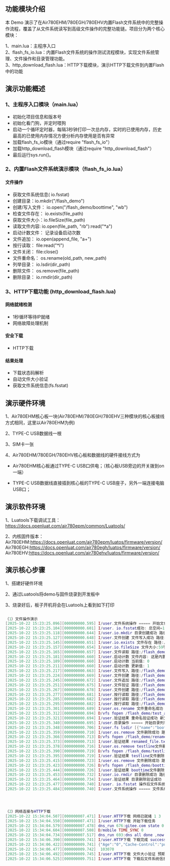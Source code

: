 ## **功能模块介绍**

本 Demo 演示了在Air780EHM/780EGH/780EHV内置Flash文件系统中的完整操作流程，覆盖了从文件系统读写到高级文件操作的完整功能链。项目分为两个核心模块：

1、main.lua：主程序入口 <br> 
2、flash_fs_io.lua：内置Flash文件系统的操作测试流程模块，实现文件系统管理、文件操作和目录管理功能。<br> 
3、http_download_flash.lua：HTTP下载模块，演示HTTP下载文件到内置Flash中的功能

## **演示功能概述**

### 1、主程序入口模块（main.lua）

- 初始化项目信息和版本号
- 初始化看门狗，并定时喂狗
- 启动一个循环定时器，每隔3秒钟打印一次总内存，实时的已使用内存，历史最高的已使用内存情况方便分析内存使用是否有异常
- 加载flash_fs_io模块（通过require "flash_fs_io"）
- 加载http_download_flash模块（通过require "http_download_flash"）
- 最后运行sys.run()。

### 2、内置Flash文件系统演示模块（flash_fs_io.lua）

#### 文件操作
- 获取文件系统信息( io.fsstat)
- 创建目录：io.mkdir("/flash_demo")
- 创建/写入文件： io.open("/flash_demo/boottime", "wb")
- 检查文件存在： io.exists(file_path)
- 获取文件大小：io.fileSize(file_path)
- 读取文件内容: io.open(file_path, "rb"):read("*a")
- 启动计数文件： 记录设备启动次数
- 文件追加： io.open(append_file, "a+")
- 按行读取： file:read("*l")
- 文件关闭： file:close()
- 文件重命名： os.rename(old_path, new_path)
- 列举目录： io.lsdir(dir_path)
- 删除文件： os.remove(file_path)
- 删除目录： io.rmdir(dir_path)

### 3、HTTP下载功能 (http_download_flash.lua)


#### 网络就绪检测

- 1秒循环等待IP就绪
- 网络故障处理机制

#### 安全下载

- HTTP下载

#### 结果处理

- 下载状态码解析
- 自动文件大小验证
- 获取文件系统信息(fs.fsstat)

## **演示硬件环境**

1、Air780EHM核心板一块(Air780EHM/780EGH/780EHV三种模块的核心板接线方式相同，这里以Air780EHM为例)

2、TYPE-C USB数据线一根

3、SIM卡一张

4、Air780EHM/780EGH/780EHV核心板和数据线的硬件接线方式为

- Air780EHM核心板通过TYPE-C USB口供电；（核心板USB旁边的开关拨到on一端）

- TYPE-C USB数据线直接插到核心板的TYPE-C USB座子，另外一端连接电脑USB口；

## **演示软件环境**

1、Luatools下载调试工具： https://docs.openluat.com/air780epm/common/Luatools/

2、内核固件版本：
Air780EHM:https://docs.openluat.com/air780epm/luatos/firmware/version/
Air780EGH:https://docs.openluat.com/air780egh/luatos/firmware/version/
Air780EHV:https://docs.openluat.com/air780ehv/luatos/firmware/version/

## **演示核心步骤**

1、搭建好硬件环境

2、通过Luatools将demo与固件烧录到开发板中

3、烧录好后，板子开机将会在Luatools上看到如下打印

```lua

（1）文件操作演示
[2025-10-22 15:23:25.096][000000000.595] I/user.文件系统操作 ===== 开始文件系统操作 =====
[2025-10-22 15:23:25.104][000000000.601] I/user. io.fsstat成功: 总空间=192块 已用=20块 块大小=4096字节 类型=lfs
[2025-10-22 15:23:25.118][000000000.644] I/user.io.mkdir 目录创建成功 路径:/flash_demo
[2025-10-22 15:23:25.127][000000000.648] I/user.文件创建 文件写入成功 路径:/flash_demo/boottime
[2025-10-22 15:23:25.145][000000000.651] I/user.io.exists 文件存在 路径:/flash_demo/boottime
[2025-10-22 15:23:25.157][000000000.654] I/user.io.fileSize 文件大小:59字节 路径:/flash_demo/boottime
[2025-10-22 15:23:25.165][000000000.657] I/user.文件读取 路径:/flash_demo/boottime 内容:这是内置Flash文件系统API文档示例的测试内容
[2025-10-22 15:23:25.181][000000000.660] I/user.启动计数 文件内容: 这是内置Flash文件系统API文档示例的测试内容 十六进制: E8BF99E698AFE58685E7BDAE466C617368E69687E4BBB6E7B3BBE7BB9F415049E69687E6A1A3E7A4BAE4BE8BE79A84E6B58BE8AF95E58685E5AEB9 118
[2025-10-22 15:23:25.189][000000000.660] I/user.启动计数 当前值: 0
[2025-10-22 15:23:25.211][000000000.660] I/user.启动计数 更新值: 1
[2025-10-22 15:23:25.217][000000000.663] I/user.文件写入 路径:/flash_demo/boottime 内容: 1
[2025-10-22 15:23:25.224][000000000.669] I/user.文件创建 路径:/flash_demo/test_a 初始内容:ABC
[2025-10-22 15:23:25.245][000000000.672] I/user.文件追加 路径:/flash_demo/test_a 追加内容:def
[2025-10-22 15:23:25.251][000000000.675] I/user.文件验证 路径:/flash_demo/test_a 内容:ABCdef 结果: 成功
[2025-10-22 15:23:25.267][000000000.678] I/user.文件创建 路径:/flash_demo/testline 写入3行文本
[2025-10-22 15:23:25.277][000000000.681] I/user.按行读取 路径:/flash_demo/testline 第1行: abc
[2025-10-22 15:23:25.285][000000000.682] I/user.按行读取 路径:/flash_demo/testline 第2行: 123
[2025-10-22 15:23:25.295][000000000.682] I/user.按行读取 路径:/flash_demo/testline 第3行: wendal
[2025-10-22 15:23:25.301][000000000.689] I/user.os.rename 文件重命名成功 原路径:/flash_demo/test_a 新路径:/flash_demo/renamed_file.txt
[2025-10-22 15:23:25.312][000000000.694] D/vfs fopen /flash_demo/test_a r not found
[2025-10-22 15:23:25.321][000000000.694] I/user.验证结果 重命名验证成功 新文件存在 原文件不存在
[2025-10-22 15:23:25.340][000000000.695] I/user.目录操作 ===== 开始目录列举 =====
[2025-10-22 15:23:25.348][000000000.706] I/user.fs lsdir [{"name":"boottime","size":1,"type":0},{"name":"renamed_file.txt","size":6,"type":0},{"name":"testline","size":15,"type":0}]
[2025-10-22 15:23:25.359][000000000.710] I/user.os.remove 文件删除成功 路径:/flash_demo/renamed_file.txt
[2025-10-22 15:23:25.366][000000000.713] D/vfs fopen /flash_demo/renamed_file.txt r not found
[2025-10-22 15:23:25.373][000000000.713] I/user.验证结果 renamed_file.txt文件删除验证成功
[2025-10-22 15:23:25.378][000000000.716] I/user.os.remove testline文件删除成功 路径:/flash_demo/testline
[2025-10-22 15:23:25.390][000000000.719] D/vfs fopen /flash_demo/testline r not found
[2025-10-22 15:23:25.395][000000000.719] I/user.验证结果 testline文件删除验证成功
[2025-10-22 15:23:25.415][000000000.723] I/user.os.remove 文件删除成功 路径:/flash_demo/boottime
[2025-10-22 15:23:25.423][000000000.726] D/vfs fopen /flash_demo/boottime r not found
[2025-10-22 15:23:25.444][000000000.726] I/user.验证结果 boottime文件删除验证成功
[2025-10-22 15:23:25.453][000000000.732] I/user.io.rmdir 目录删除成功 路径:/flash_demo
[2025-10-22 15:23:25.464][000000000.734] I/user.验证结果 目录删除验证成功
[2025-10-22 15:23:25.477][000000000.740] I/user. io.fsstat 操作后文件系统信息: 总空间=192块 已用=20块 块大小=4096字节 类型=lfs
[2025-10-22 15:23:25.484][000000000.740] I/user.文件系统操作 ===== 文件系统操作完成 =====




（2）网络连接与HTTP下载
[2025-10-22 15:34:04.507][000000007.471] I/user.HTTP下载 网络已就绪 1 3
[2025-10-22 15:34:04.550][000000007.471] I/user.HTTP下载 开始下载任务
[2025-10-22 15:34:04.579][000000007.478] dns_run 676:gitee.com state 0 id 1 ipv6 0 use dns server2, try 0
[2025-10-22 15:34:04.604][000000007.508] D/mobile TIME_SYNC 0
[2025-10-22 15:34:04.734][000000007.517] dns_run 693:dns all done ,now stop
[2025-10-22 15:34:06.390][000000009.741] I/user.HTTP下载 下载完成 success 200 
[2025-10-22 15:34:06.422][000000009.741] {"Age":"0","Cache-Control":"public, max-age=60","Via":"1.1 varnish","Transfer-Encoding":"chunked","Date":"Wed, 22 Oct 2025 07:34:04 GMT","Access-Control-Allow-Credentials":"true","Vary":"Accept-Encoding","X-Served-By":"cache-ffe9","X-Gitee-Server":"http-pilot 1.9.21","Connection":"keep-alive","Server":"ADAS\/1.0.214","Access-Control-Allow-Headers":"Accept,Authorization,Cache-Control,Content-Type,DNT,If-Modified-Since,Keep-Alive,Origin,User-Agent,X-Requested-With,X-CustomHeader,Content-Range,Range,Set-Language","Content-Security-Policy":"default-src 'none'; style-src 'unsafe-inline'; sandbox","X-Request-Id":"fa536af1-51bd-400f-8d4b-7322355a9db2","Accept-Ranges":"bytes","Etag":"W\/\"2aaa2788d394a924e258d6f26ad78b8c948950f5\"","Content-Type":"text\/plain; charset=utf-8","Access-Control-Allow-Methods":"GET, POST, PUT, PATCH, DELETE, OPTIONS","X-Frame-Options":"DENY","X-Cache":"MISS","Set-Cookie":"BEC=1f1759df3ccd099821dcf0da6feb0357;Path=\/;Max-Age=126000"}
[2025-10-22 15:34:06.477][000000009.742]  103070
[2025-10-22 15:34:06.492][000000009.745] I/user.HTTP下载 文件大小验证 预期: 103070 实际: 103070
[2025-10-22 15:34:06.525][000000009.751] I/user.HTTP下载 下载后文件系统信息: 总空间=192块 已用=46块 块大小=4096字节 类型=lfs


```
